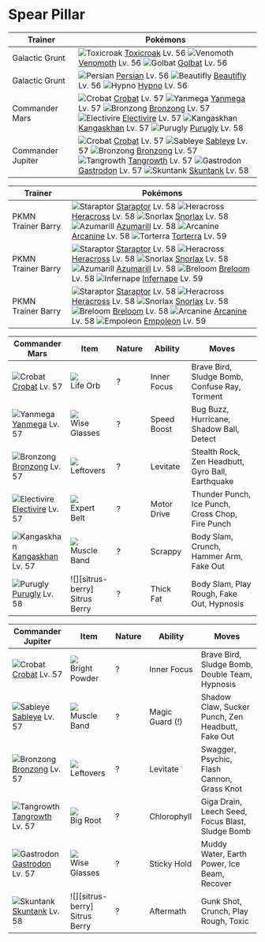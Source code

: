 # Spear Pillar

Trainer                    | Pokémons
---                        | ---
Galactic Grunt             | ![][454]  [Toxicroak] Lv. 56  ![][049]  [Venomoth] Lv. 56  ![][042]  [Golbat] Lv. 56
Galactic Grunt             | ![][053]  [Persian] Lv. 56  ![][267]  [Beautifly] Lv. 56  ![][097]  [Hypno] Lv. 56
Commander Mars             | ![][169]  [Crobat] Lv. 57  ![][469]  [Yanmega] Lv. 57  ![][437]  [Bronzong] Lv. 57 <br> ![][466]  [Electivire] Lv. 57  ![][115]  [Kangaskhan] Lv. 57  ![][432]  [Purugly] Lv. 58
Commander Jupiter          | ![][169]  [Crobat] Lv. 57  ![][302]  [Sableye] Lv. 57  ![][437]  [Bronzong] Lv. 57 <br> ![][465]  [Tangrowth] Lv. 57  ![][423]  [Gastrodon] Lv. 57  ![][435]  [Skuntank] Lv. 58

Trainer                    | Pokémons
---                        | ---
PKMN Trainer Barry         | ![][398]  [Staraptor] Lv. 58  ![][214]  [Heracross] Lv. 58  ![][143]  [Snorlax] Lv. 58 <br> ![][184]  [Azumarill] Lv. 58  ![][059]  [Arcanine] Lv. 58  ![][389]  [Torterra] Lv. 59
PKMN Trainer Barry         | ![][398]  [Staraptor] Lv. 58  ![][214]  [Heracross] Lv. 58  ![][143]  [Snorlax] Lv. 58 <br> ![][184]  [Azumarill] Lv. 58  ![][286]  [Breloom] Lv. 58  ![][392]  [Infernape] Lv. 59
PKMN Trainer Barry         | ![][398]  [Staraptor] Lv. 58  ![][214]  [Heracross] Lv. 58  ![][143]  [Snorlax] Lv. 58 <br> ![][286]  [Breloom] Lv. 58  ![][059]  [Arcanine] Lv. 58  ![][395]  [Empoleon] Lv. 59

Commander Mars      | Item         | Nature  | Ability       | Moves
---                 | ---          | ---     | ---           | ---
![][169]<br> [Crobat] Lv. 57          | ![][life-orb]<br> Life Orb              | ?        | Inner Focus         | Brave Bird, Sludge Bomb, Confuse Ray, Torment
![][469]<br> [Yanmega] Lv. 57         | ![][wise-glasses]<br> Wise Glasses      | ?        | Speed Boost         | Bug Buzz, Hurricane, Shadow Ball, Detect
![][437]<br> [Bronzong] Lv. 57        | ![][leftovers]<br> Leftovers            | ?        | Levitate            | Stealth Rock, Zen Headbutt, Gyro Ball, Earthquake
![][466]<br> [Electivire] Lv. 57      | ![][expert-belt]<br> Expert Belt        | ?        | Motor Drive         | Thunder Punch, Ice Punch, Cross Chop, Fire Punch
![][115]<br> [Kangaskhan] Lv. 57      | ![][muscle-band]<br> Muscle Band        | ?        | Scrappy             | Body Slam, Crunch, Hammer Arm, Fake Out
![][432]<br> [Purugly] Lv. 58         | ![][sitrus-berry]<br> Sitrus Berry      | ?        | Thick Fat           | Body Slam, Play Rough, Fake Out, Hypnosis

Commander Jupiter  | Item         | Nature  | Ability       | Moves
---                | ---          | ---     | ---           | ---
![][169]<br> [Crobat] Lv. 57          | ![][bright-powder]<br> Bright Powder    | ?        | Inner Focus         | Brave Bird, Sludge Bomb, Double Team, Hypnosis
![][302]<br> [Sableye] Lv. 57         | ![][muscle-band]<br> Muscle Band        | ?        | Magic Guard (!)     | Shadow Claw, Sucker Punch, Zen Headbutt, Fake Out
![][437]<br> [Bronzong] Lv. 57        | ![][leftovers]<br> Leftovers            | ?        | Levitate            | Swagger, Psychic, Flash Cannon, Grass Knot
![][465]<br> [Tangrowth] Lv. 57       | ![][big-root]<br> Big Root              | ?        | Chlorophyll         | Giga Drain, Leech Seed, Focus Blast, Sludge Bomb
![][423]<br> [Gastrodon] Lv. 57       | ![][wise-glasses]<br> Wise Glasses      | ?        | Sticky Hold         | Muddy Water, Earth Power, Ice Beam, Recover
![][435]<br> [Skuntank] Lv. 58        | ![][sitrus-berry]<br> Sitrus Berry      | ?        | Aftermath           | Gunk Shot, Crunch, Play Rough, Toxic
[042]: https://raw.githubusercontent.com/PokeAPI/sprites/master/sprites/pokemon/42.png "Golbat"
[049]: https://raw.githubusercontent.com/PokeAPI/sprites/master/sprites/pokemon/49.png "Venomoth"
[053]: https://raw.githubusercontent.com/PokeAPI/sprites/master/sprites/pokemon/53.png "Persian"
[059]: https://raw.githubusercontent.com/PokeAPI/sprites/master/sprites/pokemon/59.png "Arcanine"
[097]: https://raw.githubusercontent.com/PokeAPI/sprites/master/sprites/pokemon/97.png "Hypno"
[115]: https://raw.githubusercontent.com/PokeAPI/sprites/master/sprites/pokemon/115.png "Kangaskhan"
[143]: https://raw.githubusercontent.com/PokeAPI/sprites/master/sprites/pokemon/143.png "Snorlax"
[169]: https://raw.githubusercontent.com/PokeAPI/sprites/master/sprites/pokemon/169.png "Crobat"
[184]: https://raw.githubusercontent.com/PokeAPI/sprites/master/sprites/pokemon/184.png "Azumarill"
[214]: https://raw.githubusercontent.com/PokeAPI/sprites/master/sprites/pokemon/214.png "Heracross"
[267]: https://raw.githubusercontent.com/PokeAPI/sprites/master/sprites/pokemon/267.png "Beautifly"
[286]: https://raw.githubusercontent.com/PokeAPI/sprites/master/sprites/pokemon/286.png "Breloom"
[302]: https://raw.githubusercontent.com/PokeAPI/sprites/master/sprites/pokemon/302.png "Sableye"
[389]: https://raw.githubusercontent.com/PokeAPI/sprites/master/sprites/pokemon/389.png "Torterra"
[392]: https://raw.githubusercontent.com/PokeAPI/sprites/master/sprites/pokemon/392.png "Infernape"
[395]: https://raw.githubusercontent.com/PokeAPI/sprites/master/sprites/pokemon/395.png "Empoleon"
[398]: https://raw.githubusercontent.com/PokeAPI/sprites/master/sprites/pokemon/398.png "Staraptor"
[423]: https://raw.githubusercontent.com/PokeAPI/sprites/master/sprites/pokemon/423.png "Gastrodon"
[432]: https://raw.githubusercontent.com/PokeAPI/sprites/master/sprites/pokemon/432.png "Purugly"
[435]: https://raw.githubusercontent.com/PokeAPI/sprites/master/sprites/pokemon/435.png "Skuntank"
[437]: https://raw.githubusercontent.com/PokeAPI/sprites/master/sprites/pokemon/437.png "Bronzong"
[454]: https://raw.githubusercontent.com/PokeAPI/sprites/master/sprites/pokemon/454.png "Toxicroak"
[465]: https://raw.githubusercontent.com/PokeAPI/sprites/master/sprites/pokemon/465.png "Tangrowth"
[466]: https://raw.githubusercontent.com/PokeAPI/sprites/master/sprites/pokemon/466.png "Electivire"
[469]: https://raw.githubusercontent.com/PokeAPI/sprites/master/sprites/pokemon/469.png "Yanmega"
[Golbat]: /pokemon_changes/042.md
[Venomoth]: /pokemon_changes/049.md
[Persian]: /pokemon_changes/053.md
[Arcanine]: /pokemon_changes/059.md
[Hypno]: /pokemon_changes/097.md
[Kangaskhan]: /pokemon_changes/115.md
[Snorlax]: /pokemon_changes/143.md
[Crobat]: /pokemon_changes/169.md
[Azumarill]: /pokemon_changes/184.md
[Heracross]: /pokemon_changes/214.md
[Beautifly]: /pokemon_changes/267.md
[Breloom]: /pokemon_changes/286.md
[Sableye]: /pokemon_changes/302.md
[Torterra]: /pokemon_changes/389.md
[Infernape]: /pokemon_changes/392.md
[Empoleon]: /pokemon_changes/395.md
[Staraptor]: /pokemon_changes/398.md
[Gastrodon]: /pokemon_changes/423.md
[Purugly]: /pokemon_changes/432.md
[Skuntank]: /pokemon_changes/435.md
[Bronzong]: /pokemon_changes/437.md
[Toxicroak]: /pokemon_changes/454.md
[Tangrowth]: /pokemon_changes/465.md
[Electivire]: /pokemon_changes/466.md
[Yanmega]: /pokemon_changes/469.md
[big-root]: https://raw.githubusercontent.com/PokeAPI/sprites/master/sprites/items/big-root.png
[bright-powder]: https://raw.githubusercontent.com/PokeAPI/sprites/master/sprites/items/bright-powder.png
[expert-belt]: https://raw.githubusercontent.com/PokeAPI/sprites/master/sprites/items/expert-belt.png
[wise-glasses]: https://raw.githubusercontent.com/PokeAPI/sprites/master/sprites/items/wise-glasses.png
[leftovers]: https://raw.githubusercontent.com/PokeAPI/sprites/master/sprites/items/leftovers.png
[life-orb]: https://raw.githubusercontent.com/PokeAPI/sprites/master/sprites/items/life-orb.png
[muscle-band]: https://raw.githubusercontent.com/PokeAPI/sprites/master/sprites/items/muscle-band.png
